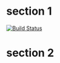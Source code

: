 # section 1

[![Build Status][travis-ci-1]][travis-ci-3]

[travis-ci-1]: https://travis-ci.org/magician/wonders.svg?branch=main

[travis-ci-3]: https://travis-ci.org/magician/wonders

# section 2

[travis-ci-2]: https://travis-ci.org/magician/incompatible
